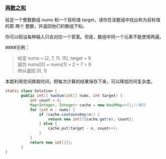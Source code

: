 ### [两数之和](../../src/main/java/club/justwrite/java/algorithm/LeetCode0001.java)
给定一个整数数组 nums 和一个目标值 target，请你在该数组中找出和为目标值的那 两个 整数，并返回他们的数组下标。

你可以假设每种输入只会对应一个答案。但是，数组中同一个元素不能使用两遍。

####示例：
>给定 nums = [2, 7, 11, 15], target = 9\
 因为 nums[0] + nums[1] = 2 + 7 = 9\
 所以返回 [0, 1]
 
 本题利用空间换取时间，把每次计算的结果保存下来，可以降低时间复杂度。
 
 ```java
static class Solution {
        public int[] twoSum(int[] nums, int target) {
            int count = 0;
            Map<Integer, Integer> cache = new HashMap<>();//缓存
            for (int n : nums) {
                if (cache.containsKey(n)) {
                    return new int[]{cache.get(n), count};
                } else {
                    cache.put(target - n, count++);
                }
            }
            return new int[]{};
        }
}
```
